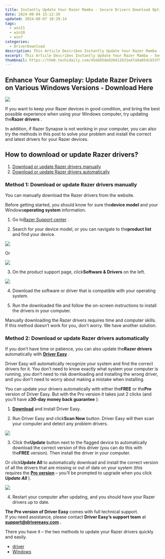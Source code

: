 ```yaml
---
title: Instantly Update Your Razer Mamba - Secure Drivers Download Options
date: 2024-08-04 15:12:39
updated: 2024-08-07 10:29:14
tags:
  - win11
  - win10
  - win7
categories:
  - DriverDownload
description: This Article Describes Instantly Update Your Razer Mamba - Secure Drivers Download Options
excerpt: This Article Describes Instantly Update Your Razer Mamba - Secure Drivers Download Options
thumbnail: https://thmb.techidaily.com/45eb95de820412631e47a9a054cb53f933466e540c5b1bab0a26ad2ba80fd1a7.jpg
---
```


## Enhance Your Gameplay: Update Razer Drivers on Various Windows Versions - Download Here

![](https://images.drivereasy.com/wp-content/uploads/2018/07/img_5b4c0f38d7844.jpg)

 If you want to keep your Razer devices in good condition, and bring the best possible experience when using your Windows computer, try updating the**Razer drivers** .

 In addition, if Razer Synapse is not working in your computer, you can also try the methods in this post to solve your problem and install the correct and latest drivers for your Razer devices.

## How to download or update Razer drivers?

1. [Download or update Razer drivers manually](https://tools.techidaily.com/drivereasy/download/)
2. [Download or update Razer drivers automatically](https://tools.techidaily.com/drivereasy/download/)

### Method 1: Download or update Razer drivers manually

 You can manually download the Razer drivers from the website.

 Before getting started, you should know for sure the**device model** and your Windows**operating system** information.

 1) Go to[Razer Support center](https://support.razer.com/) .

 2) Search for your device model, or you can navigate to the**product list** and find your device.

![](https://images.drivereasy.com/wp-content/uploads/2018/07/img_5b4c0dae2c9fd.jpg)

Or

![](https://images.drivereasy.com/wp-content/uploads/2018/07/img_5b4c0dca72a44.jpg)

 3) On the product support page, click**Software & Drivers** on the left.

![](https://images.drivereasy.com/wp-content/uploads/2018/07/img_5b4c0deff17d1.jpg)

 4) Download the software or driver that is compatible with your operating system.

 5) Run the downloaded file and follow the on-screen instructions to install the drivers in your computer.

 Manually downloading the Razer drivers requires time and computer skills. If this method doesn’t work for you, don’t worry. We have another solution.

### Method 2: Download or update Razer drivers automatically

 If you don’t have time or patience, you can also update the**Razer drivers** automatically with **[Driver Easy](https://tools.techidaily.com/drivereasy/download/)**  .

 Driver Easy will automatically recognize your system and find the correct drivers for it. You don’t need to know exactly what system your computer is running, you don’t need to risk downloading and installing the wrong driver, and you don’t need to worry about making a mistake when installing.

 You can update your drivers automatically with either the**FREE** or the**Pro** version of Driver Easy. But with the Pro version it takes just 2 clicks (and you’ll have a**30-day money back guarantee** ):

 1) **[Download](https://tools.techidaily.com/drivereasy/download/)**  and install Driver Easy.

 2) Run Driver Easy and click**Scan Now** button. Driver Easy will then scan your computer and detect any problem drivers.

![](https://images.drivereasy.com/wp-content/uploads/2018/07/img_5b4c0f63de3a9.jpg)

 3) Click the**Update** button next to the flagged device to automatically download the correct version of this driver (you can do this with the**FREE** version). Then install the driver in your computer.

 Or click**Update All** to automatically download and install the correct version of all the drivers that are missing or out of date on your system (this requires the **[Pro version](https://tools.techidaily.com/drivereasy/download/)**  – you’ll be prompted to upgrade when you click **_Update All_** ).

![](https://images.drivereasy.com/wp-content/uploads/2018/07/img_5b4c105ee642b.jpg)

 4) Restart your computer after updating, and you should have your Razer drivers up to date.

**The Pro version of Driver Easy** comes with full technical support.  
 If you need assistance, please contact **Driver Easy’s support team** at **[support@drivereasy.com](https://tools.techidaily.com/drivereasy/download/) .**

 There you have it – the two methods to update your Razer drivers quickly and easily.

* [driver](https://tools.techidaily.com/drivereasy/download/)
* [Windows](https://tools.techidaily.com/drivereasy/download/)

<ins class="adsbygoogle"
     style="display:block"
     data-ad-format="autorelaxed"
     data-ad-client="ca-pub-7571918770474297"
     data-ad-slot="1223367746"></ins>



<ins class="adsbygoogle"
     style="display:block"
     data-ad-client="ca-pub-7571918770474297"
     data-ad-slot="8358498916"
     data-ad-format="auto"
     data-full-width-responsive="true"></ins>
